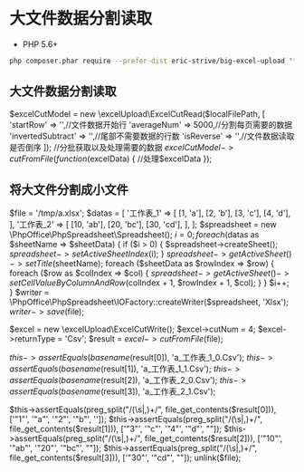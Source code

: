 # 大文件数据分割读取

- PHP 5.6+
```bash
php composer.phar require --prefer-dist eric-strive/big-excel-upload "*"
```


## 大文件数据分割读取
$excelCutModel = new \excelUpload\ExcelCutRead($localFilePath,
            [
                'startRow'         => '',//文件数据开始行
                'averageNum'       => 5000,//分割每页需要的数据
                'invertedSubtract' => '',//尾部不需要数据的行数
                'isReverse'        => '',//文件数据读取是否倒序
            ]);
        //分批获取以及处理需要的数据
        $excelCutModel->cutFromFile(function ($excelData) {
            //处理$excelData
        });

## 将大文件分割成小文件

 $file  = '/tmp/a.xlsx';
$datas = [
    '工作表_1' => [
        [1, 'a'],
        [2, 'b'],
        [3, 'c'],
        [4, 'd'],
    ],
    '工作表_2' => [
        [10, 'ab'],
        [20, 'bc'],
        [30, 'cd'],
    ],
];
$spreadsheet = new \PhpOffice\PhpSpreadsheet\Spreadsheet();
$i           = 0;
foreach ($datas as $sheetName => $sheetData) {
    if ($i > 0) {
        $spreadsheet->createSheet();
        $spreadsheet->setActiveSheetIndex($i);
    }
    $spreadsheet->getActiveSheet()->setTitle($sheetName);
    foreach ($sheetData as $rowIndex => $row) {
        foreach ($row as $colIndex => $col) {
            $spreadsheet->getActiveSheet()->setCellValueByColumnAndRow($colIndex + 1, $rowIndex + 1, $col);
        }
    }
    $i++;
}
$writer = \PhpOffice\PhpSpreadsheet\IOFactory::createWriter($spreadsheet, 'Xlsx');
$writer->save($file);

$excel             = new \excelUpload\ExcelCutWrite();
$excel->cutNum     = 4;
$excel->returnType = 'Csv';
$result            = $excel->cutFromFile($file);

$this->assertEquals(basename($result[0]), 'a_工作表_1_0.Csv');
$this->assertEquals(basename($result[1]), 'a_工作表_1_1.Csv');
$this->assertEquals(basename($result[2]), 'a_工作表_2_0.Csv');
$this->assertEquals(basename($result[3]), 'a_工作表_2_1.Csv');


$this->assertEquals(preg_split("/(\s|,)+/", file_get_contents($result[0])), ['"1"', '"a"', '"2"', '"b"', '']);
$this->assertEquals(preg_split("/(\s|,)+/", file_get_contents($result[1])), ['"3"', '"c"', '"4"', '"d"', ""]);
$this->assertEquals(preg_split("/(\s|,)+/", file_get_contents($result[2])),
    ['"10"', '"ab"', '"20"', '"bc"', ""]);
$this->assertEquals(preg_split("/(\s|,)+/", file_get_contents($result[3])), ['"30"', '"cd"', ""]);
unlink($file);